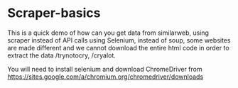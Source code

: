 # Scraper-basics
This is a quick demo of how can you get data from similarweb, using scraper instead of API calls using Selenium, instead of soup, some websites are made different and we cannot download the entire html code in order to extract the data /trynotocry, /cryalot.


You will need to install selenium and download ChromeDriver from https://sites.google.com/a/chromium.org/chromedriver/downloads


